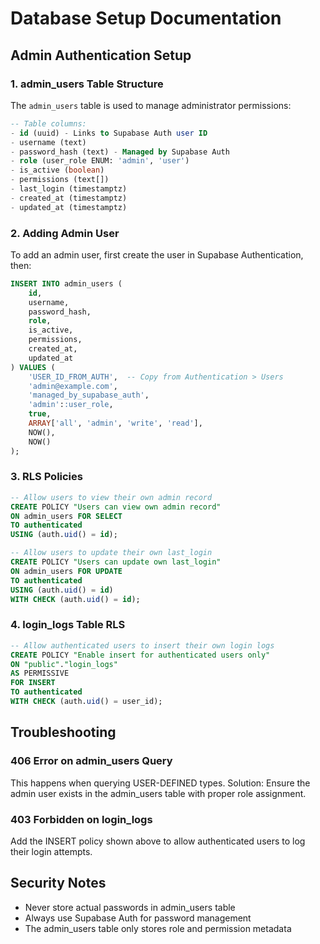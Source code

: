 # Database Setup Documentation

## Admin Authentication Setup

### 1. admin_users Table Structure
The `admin_users` table is used to manage administrator permissions:

```sql
-- Table columns:
- id (uuid) - Links to Supabase Auth user ID
- username (text)
- password_hash (text) - Managed by Supabase Auth
- role (user_role ENUM: 'admin', 'user')
- is_active (boolean)
- permissions (text[])
- last_login (timestamptz)
- created_at (timestamptz)
- updated_at (timestamptz)
```

### 2. Adding Admin User
To add an admin user, first create the user in Supabase Authentication, then:

```sql
INSERT INTO admin_users (
    id,
    username,
    password_hash,
    role,
    is_active,
    permissions,
    created_at,
    updated_at
) VALUES (
    'USER_ID_FROM_AUTH',  -- Copy from Authentication > Users
    'admin@example.com',
    'managed_by_supabase_auth',
    'admin'::user_role,
    true,
    ARRAY['all', 'admin', 'write', 'read'],
    NOW(),
    NOW()
);
```

### 3. RLS Policies

```sql
-- Allow users to view their own admin record
CREATE POLICY "Users can view own admin record"
ON admin_users FOR SELECT
TO authenticated
USING (auth.uid() = id);

-- Allow users to update their own last_login
CREATE POLICY "Users can update own last_login"
ON admin_users FOR UPDATE
TO authenticated
USING (auth.uid() = id)
WITH CHECK (auth.uid() = id);
```

### 4. login_logs Table RLS

```sql
-- Allow authenticated users to insert their own login logs
CREATE POLICY "Enable insert for authenticated users only"
ON "public"."login_logs"
AS PERMISSIVE
FOR INSERT
TO authenticated
WITH CHECK (auth.uid() = user_id);
```

## Troubleshooting

### 406 Error on admin_users Query
This happens when querying USER-DEFINED types. Solution: Ensure the admin user exists in the admin_users table with proper role assignment.

### 403 Forbidden on login_logs
Add the INSERT policy shown above to allow authenticated users to log their login attempts.

## Security Notes
- Never store actual passwords in admin_users table
- Always use Supabase Auth for password management
- The admin_users table only stores role and permission metadata